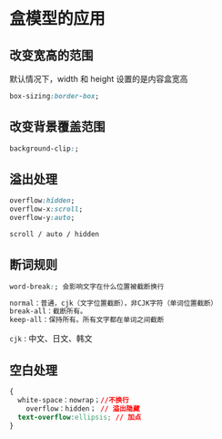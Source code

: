 # 盒模型的应用

## 改变宽高的范围 

默认情况下，width 和 height 设置的是内容盒宽高

```css
box-sizing:border-box;
```

## 改变背景覆盖范围
```css
background-clip:;
```

## 溢出处理
```css
overflow:hidden;
overflow-x:scroll;
overflow-y:auto;

scroll / auto / hidden
```

## 断词规则

```css
word-break:; 会影响文字在什么位置被截断换行

normal：普通，cjk（文字位置截断），非CJK字符（单词位置截断）
break-all：截断所有。
keep-all：保持所有。所有文字都在单词之间截断
```

`cjk` : 中文、日文、韩文

## 空白处理

```css
{	  
  white-space：nowrap；//不换行
	overflow：hidden； // 溢出隐藏
  text-overflow:ellipsis; // 加点
}
```

